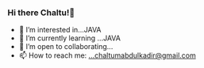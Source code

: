 ### Hi there Chaltu!👋
- 👀 I’m interested in...JAVA
- 🌱 I’m currently learning ...JAVA
- 💞 I’m open to collaborating...
- 📫 How to reach me: ...chaltumabdulkadir@gmail.com

